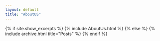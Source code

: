 ```yaml
---
layout: default
title: "AboutUS"
---
```


{% if site.show_excerpts %}
  {% include AboutUs.html %}
{% else %}
  {% include archive.html title="Posts" %}
{% endif %}
